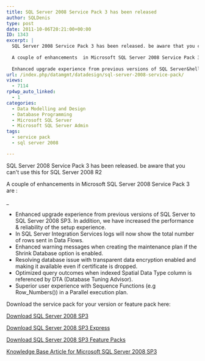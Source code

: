```yaml
---
title: SQL Server 2008 Service Pack 3 has been released
author: SQLDenis
type: post
date: 2011-10-06T20:21:00+00:00
ID: 1343
excerpt: |
  SQL Server 2008 Service Pack 3 has been released. be aware that you can't use this for SQL Server 2008 R2
  
  A couple of enhancements  in Microsoft SQL Server 2008 Service Pack 3 are :
  
  Enhanced upgrade experience from previous versions of SQL Server&hellip;
url: /index.php/datamgmt/datadesign/sql-server-2008-service-pack/
views:
  - 7114
rp4wp_auto_linked:
  - 1
categories:
  - Data Modelling and Design
  - Database Programming
  - Microsoft SQL Server
  - Microsoft SQL Server Admin
tags:
  - service pack
  - sql server 2008

---
```

SQL Server 2008 Service Pack 3 has been released. be aware that you can't use this for SQL Server 2008 R2

A couple of enhancements in Microsoft SQL Server 2008 Service Pack 3 are :

_</p> 

  * Enhanced upgrade experience from previous versions of SQL Server to SQL Server 2008 SP3. In addition, we have increased the performance & reliability of the setup experience.
  * In SQL Server Integration Services logs will now show the total number of rows sent in Data Flows. 
  * Enhanced warning messages when creating the maintenance plan if the Shrink Database option is enabled.
  * Resolving database issue with transparent data encryption enabled and making it available even if certificate is dropped.
  * Optimized query outcomes when indexed Spatial Data Type column is referenced by DTA (Database Tuning Advisor).
  * Superior user experience with Sequence Functions (e.g Row_Numbers()) in a Parallel execution plan.
</em></ul> 

Download the service pack for your version or feature pack here:

[Download SQL Server 2008 SP3][1]

[Download SQL Server 2008 SP3 Express][2]

[Download SQL Server 2008 SP3 Feature Packs][3]

[Knowledge Base Article for Microsoft SQL Server 2008 SP3][4]

 [1]: http://www.microsoft.com/download/en/details.aspx?displaylang=en&id=27594
 [2]: http://go.microsoft.com/fwlink/?LinkId=226851
 [3]: http://go.microsoft.com/fwlink/?LinkId=229309
 [4]: http://support.microsoft.com/kb/2546951